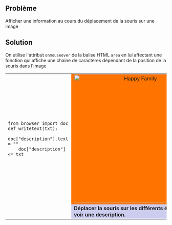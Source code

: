 Problème
--------

Afficher une information au cours du déplacement de la souris sur une image


Solution
--------

On utilise l'attribut `onmouseover` de la balise HTML `area` en lui affectant une fonction qui affiche une chaine de caractères dépendant de la position de la souris dans l'image

<table width="100%">
<tr>
<td style="width:40%;padding-right:10px;">

    from browser import doc
    def writetext(txt):
        doc["description"].text = ""
        doc["description"] <= txt

</td>
<td style="background-color:#FF7400;text-align:center;">
<img src="../images/imagemap_example.png" width ="400" height ="400" alt="Happy Family" usemap="#familymap" />

<map name="familymap">
<area shape="rect" coords="0,0,160,95" onmouseover="writetext('Avion volant dans le ciel par une belle journée')" />
<area shape="rect" coords="180,0,400,165" onmouseover="writetext('Le soleil et les planètes gazeuses géantes comme Jupiter sont, de loin, les plus gros objets de notre système solaire.')" />
<area shape="rect" coords="0,120,180,400" onmouseover="writetext('C\'est toi ou c\'est moi.')" />
<area shape="rect" coords="175,235,270,400" onmouseover="writetext('Daniel la menace!!!!!!!!')" />
</map>

</td>
</tr>

<tr>
<td></td>
<td style="background-color:#ccccee;">
<div id="description"><blink><b>Déplacer la souris sur les différents éléments pour voir une description.</b></blink></div>
</td>
</tr>
</table>

<script type="text/python3">
from browser import doc
def writetext(txt):
    doc["description"].text = ""
    doc["description"] <= txt
</script>